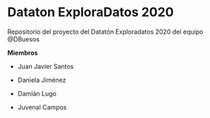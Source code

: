 # Dataton ExploraDatos 2020

Repositorio del proyecto del Datatón Exploradatos 2020 del equipo @DBuesos

**Miembros**

* Juan Javier Santos

* Daniela Jiménez

* Damián Lugo

* Juvenal Campos

